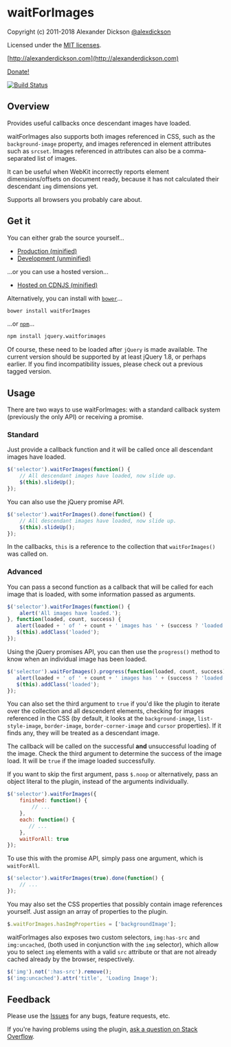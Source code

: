 # waitForImages

Copyright (c) 2011-2018 Alexander Dickson [@alexdickson](http://twitter.com/alexdickson)

Licensed under the [MIT licenses](https://raw.github.com/alexanderdickson/waitForImages/master/LICENSE-MIT).

[http://alexanderdickson.com](http://alexanderdickson.com)

[Donate!](http://paypal.me/alexwilliamdickson)


[![Build Status](https://secure.travis-ci.org/alexanderdickson/waitForImages.svg)](http://travis-ci.org/alexanderdickson/waitForImages)

## Overview

Provides useful callbacks once descendant images have loaded.

waitForImages also supports both images referenced in CSS, such as the `background-image` property, and images referenced in element attributes such as `srcset`. Images referenced in attributes can also be a comma-separated list of images.

It can be useful when WebKit incorrectly reports element dimensions/offsets on document ready, because it has not calculated their descendant `img` dimensions yet.

Supports all browsers you probably care about.

## Get it

You can either grab the source yourself...

- [Production (minified)](https://raw.github.com/alexanderdickson/waitForImages/master/dist/jquery.waitforimages.min.js)
- [Development (unminified)](https://raw.github.com/alexanderdickson/waitForImages/master/dist/jquery.waitforimages.js)

...or you can use a hosted version...

- [Hosted on CDNJS (minified)](http://cdnjs.cloudflare.com/ajax/libs/jquery.waitforimages/1.5.0/jquery.waitforimages.min.js)

Alternatively, you can install with [`bower`](http://bower.io/)...

```bash
bower install waitForImages
```

...or [`npm`](https://www.npmjs.com/)...

```bash
npm install jquery.waitforimages
```

Of course, these need to be loaded after `jQuery` is made available. The current version should be supported by at least jQuery 1.8, or perhaps earlier. If you find incompatibility issues, please check out a previous tagged version.

## Usage

There are two ways to use waitForImages: with a standard callback system (previously the only API) or receiving a promise.

### Standard

Just provide a callback function and it will be called once all descendant images have loaded.

```javascript
$('selector').waitForImages(function() {
    // All descendant images have loaded, now slide up.
    $(this).slideUp();
});
```

You can also use the jQuery promise API.

```javascript
$('selector').waitForImages().done(function() {
    // All descendant images have loaded, now slide up.
    $(this).slideUp();
});
```

In the callbacks, `this` is a reference to the collection that `waitForImages()` was called on.

### Advanced

You can pass a second function as a callback that will be called for each image that is loaded, with some information passed as arguments.

```javascript
$('selector').waitForImages(function() {
    alert('All images have loaded.');
}, function(loaded, count, success) {
   alert(loaded + ' of ' + count + ' images has ' + (success ? 'loaded' : 'failed to load') +  '.');
   $(this).addClass('loaded');
});
```

Using the jQuery promises API, you can then use the `progress()` method to know when an individual image has been loaded.

```javascript
$('selector').waitForImages().progress(function(loaded, count, success) {
   alert(loaded + ' of ' + count + ' images has ' + (success ? 'loaded' : 'failed to load') +  '.');
   $(this).addClass('loaded');
});
```

You can also set the third argument to `true` if you'd like the plugin to iterate over the collection and all descendent elements, checking for images referenced in the CSS (by default, it looks at the `background-image`, `list-style-image`, `border-image`, `border-corner-image` and `cursor` properties). If it finds any, they will be treated as a descendant image.

The callback will be called on the successful **and** unsuccessful loading of the image. Check the third argument to determine the success of the image load. It will be `true` if the image loaded successfully.

If you want to skip the first argument, pass `$.noop` or alternatively, pass an object literal to the plugin, instead of the arguments individually.

```javascript
$('selector').waitForImages({
    finished: function() {
        // ...
    },
    each: function() {
       // ...
    },
    waitForAll: true
});
```

To use this with the promise API, simply pass one argument, which is `waitForAll`.

```javascript
$('selector').waitForImages(true).done(function() {
    // ...
});
```

You may also set the CSS properties that possibly contain image references yourself. Just assign an array of properties to the plugin.

```javascript
$.waitForImages.hasImgProperties = ['backgroundImage'];
```

waitForImages also exposes two custom selectors, `img:has-src` and `img:uncached`, (both used in conjunction with the `img` selector), which allow you to select `img` elements with a valid `src` attribute or that are not already cached already by the browser, respectively.

```javascript
$('img').not(':has-src').remove();
$('img:uncached').attr('title', 'Loading Image');
```

## Feedback

Please use the [Issues](https://github.com/alexanderdickson/waitForImages/issues) for any bugs, feature requests, etc.

If you're having problems using the plugin, [ask a question on Stack Overflow](http://stackoverflow.com/questions/tagged/waitforimages).
